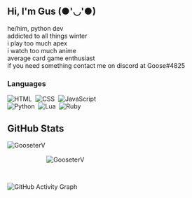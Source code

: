
## Hi, I'm Gus (●'◡'●)

he/him, python dev
</br>
addicted to all things winter
</br>
i play too much apex
</br>
i watch too much anime
</br>
average card game enthusiast
</br>
if you need something contact me on discord at Goose#4825


### Languages

![HTML](https://img.shields.io/badge/HTML-ff69b4?style=for-the-badge&logo=html5&logoColor=black)&nbsp;
![CSS](https://img.shields.io/badge/CSS-ff69b4?&style=for-the-badge&logo=css3&logoColor=black)&nbsp;
![JavaScript](https://img.shields.io/badge/JavaScript-ff69b4?style=for-the-badge&logo=javascript&logoColor=black)&nbsp;
<br/>
![Python](https://img.shields.io/badge/PYTHON-ff69b4?style=for-the-badge&logo=python&logoColor=black)&nbsp;
![Lua](https://img.shields.io/badge/LUA-ff69b4?style=for-the-badge&logo=lua&logoColor=black)&nbsp;
![Ruby](https://img.shields.io/badge/NODE-ff69b4?style=for-the-badge&logo=node&logoColor=black)&nbsp;
<br/>


## GitHub Stats

<p align="left"><img align="left" src="https://github-readme-stats.vercel.app/api?username=gooseterv&show_icons=true&locale=en&layout=compact&theme=radical&count_private=true" alt="GooseterV" style="margin-bottom:25px;"/></p>

<p style="margin-top:25px;"><img align="center" src="https://github-readme-streak-stats.herokuapp.com?user=GooseterV&theme=jolly&hide_border=false&date_format=M%20j%5B%2C%20Y%5D&background=000000&border=DD1CB7&stroke=DD1CB7&fire=DD1CB7" alt="GooseterV" style="margin-top: 25px;"/></p>
 
<br />
 
![GitHub Activity Graph](https://activity-graph.herokuapp.com/graph?username=gooseterv&bg_color=000000&color=ff69b4&line=ff69b4&point=fff&area=true&hide_border=true)  




